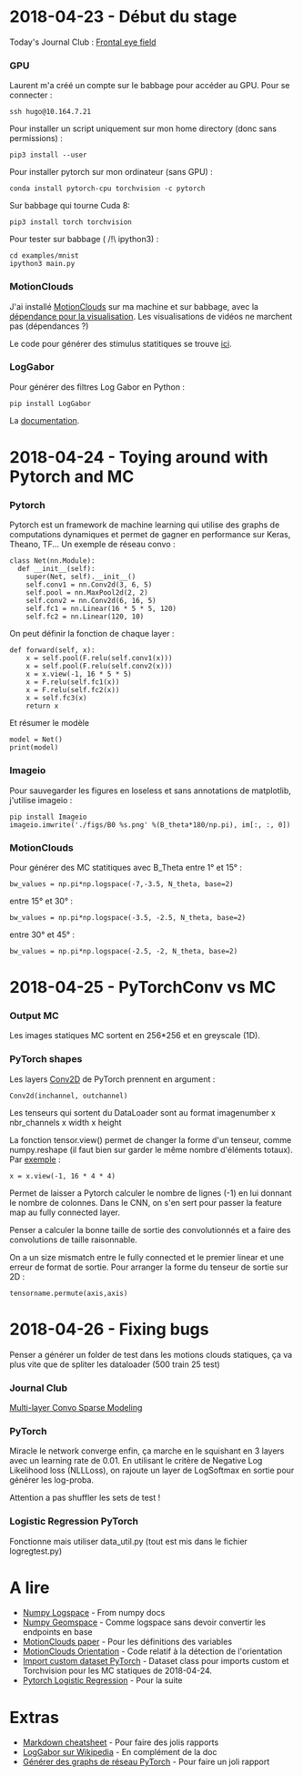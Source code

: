 # 2018-04-23 - Début du stage
Today's Journal Club : [Frontal eye field](https://www.frontiersin.org/articles/1a0.3389/fnint.2014.00066/full)
### GPU
Laurent m'a créé un compte sur le babbage pour accéder au GPU. Pour se connecter :

    ssh hugo@10.164.7.21

Pour installer un script uniquement sur mon home directory (donc sans permissions) :

    pip3 install --user

Pour installer pytorch sur mon ordinateur (sans GPU) :

    conda install pytorch-cpu torchvision -c pytorch

Sur babbage qui tourne Cuda 8:

    pip3 install torch torchvision

Pour tester sur babbage ( /!\ ipython3) :

    cd examples/mnist
    ipython3 main.py

### MotionClouds
J'ai installé [MotionClouds](http://motionclouds.invibe.net/) sur ma machine et sur babbage, avec la [dépendance pour la visualisation](http://vispy.org/installation.html).
Les visualisations de vidéos ne marchent pas (dépendances ?)

Le code pour générer des stimulus statitiques se trouve [ici](http://motionclouds.invibe.net/posts/static-motion-clouds.html#a-simple-application:-defining-a-set-of-stimuli-with-different-orientation-bandwidths).

### LogGabor
Pour générer des filtres Log Gabor en Python :

    pip install LogGabor

La [documentation](http://nbviewer.jupyter.org/github/bicv/LogGabor/blob/master/LogGabor.ipynb).


# 2018-04-24 - Toying around with Pytorch and MC
### Pytorch
Pytorch est un framework de machine learning qui utilise des graphs de computations dynamiques et permet de gagner en performance sur Keras, Theano, TF... Un exemple de réseau convo :

    class Net(nn.Module):
      def __init__(self):
        super(Net, self).__init__()
        self.conv1 = nn.Conv2d(3, 6, 5)
        self.pool = nn.MaxPool2d(2, 2)
        self.conv2 = nn.Conv2d(6, 16, 5)
        self.fc1 = nn.Linear(16 * 5 * 5, 120)
        self.fc2 = nn.Linear(120, 10)

On peut définir la fonction de chaque layer :

    def forward(self, x):
        x = self.pool(F.relu(self.conv1(x)))
        x = self.pool(F.relu(self.conv2(x)))
        x = x.view(-1, 16 * 5 * 5)
        x = F.relu(self.fc1(x))
        x = F.relu(self.fc2(x))
        x = self.fc3(x)
        return x
Et résumer le modèle

    model = Net()
    print(model)

### Imageio
Pour sauvegarder les figures en loseless et sans annotations de matplotlib, j'utilise imageio :

    pip install Imageio
    imageio.imwrite('./figs/B0 %s.png' %(B_theta*180/np.pi), im[:, :, 0])

### MotionClouds
Pour générer des MC statitiques avec B_Theta entre 1° et 15° :

    bw_values = np.pi*np.logspace(-7,-3.5, N_theta, base=2)

entre 15° et 30° :

    bw_values = np.pi*np.logspace(-3.5, -2.5, N_theta, base=2)

entre 30° et 45° :

    bw_values = np.pi*np.logspace(-2.5, -2, N_theta, base=2)

# 2018-04-25 - PyTorchConv vs MC
### Output MC
Les images statiques MC sortent en 256*256 et en greyscale (1D).

### PyTorch shapes
Les layers [Conv2D](http://pytorch.org/docs/master/nn.html) de PyTorch prennent en argument :

    Conv2d(inchannel, outchannel)

Les tenseurs qui sortent du DataLoader sont au format imagenumber x nbr_channels x width x height

La fonction tensor.view() permet de changer la forme d'un tenseur, comme numpy.reshape (il faut bien sur garder le même nombre d'éléments totaux). Par [exemple](https://stackoverflow.com/questions/42479902/how-view-method-works-for-tensor-in-torch) :

    x = x.view(-1, 16 * 4 * 4)

Permet de laisser a Pytorch calculer le nombre de lignes (-1) en lui donnant le nombre de colonnes. Dans le CNN, on s'en sert pour passer la feature map au fully connected layer.

Penser a calculer la bonne taille de sortie des convolutionnés et a faire des convolutions de taille raisonnable.

On a un size mismatch entre le fully connected et le premier linear et une erreur de format de sortie.
Pour arranger la forme du tenseur de sortie sur 2D :

    tensorname.permute(axis,axis)

# 2018-04-26 - Fixing bugs
Penser a générer un folder de test dans les motions clouds statiques, ça va plus vite que de spliter les dataloader (500 train 25 test)
### Journal Club
[Multi-layer Convo Sparse Modeling](https://arxiv.org/pdf/1708.08705.pdf)
### PyTorch
Miracle le network converge enfin, ça marche en le squishant en 3 layers avec un learning rate de 0.01. En utilisant le critère de Negative Log Likelihood loss (NLLLoss), on rajoute un layer de LogSoftmax en sortie pour générer les log-proba.

Attention a pas shuffler les sets de test !

### Logistic Regression PyTorch
Fonctionne mais utiliser data_util.py (tout est mis dans le fichier logregtest.py)

# A lire
* [Numpy Logspace](https://docs.scipy.org/doc/numpy/reference/generated/numpy.logspace.html) - From numpy docs
* [Numpy Geomspace](https://docs.scipy.org/doc/numpy-1.14.0/reference/generated/numpy.geomspace.html) - Comme logspace sans devoir convertir les endpoints en base
* [MotionClouds paper](https://www.physiology.org/doi/pdf/10.1152/jn.00737.2011) - Pour les définitions des variables
* [MotionClouds Orientation](http://motionclouds.invibe.net/posts/static-motion-clouds.html#a-simple-application:-defining-a-set-of-stimuli-with-different-orientation-bandwidths) - Code relatif à la détection de l'orientation
* [Import custom dataset PyTorch](http://pytorch.org/tutorials/beginner/data_loading_tutorial.html) - Dataset class pour imports custom et Torchvision pour les MC statiques de 2018-04-24.
* [Pytorch Logistic Regression](https://github.com/vinhkhuc/PyTorch-Mini-Tutorials) - Pour la suite

# Extras
* [Markdown cheatsheet](https://support.zendesk.com/hc/fr/articles/203691016-Formatage-de-texte-avec-Markdown) - Pour faire des jolis rapports
* [LogGabor sur Wikipedia](https://www.wikiwand.com/en/Log_Gabor_filter) - En complément de la doc
* [Générer des graphs de réseau PyTorch](https://github.com/szagoruyko/pytorchviz) - Pour faire un joli rapport
